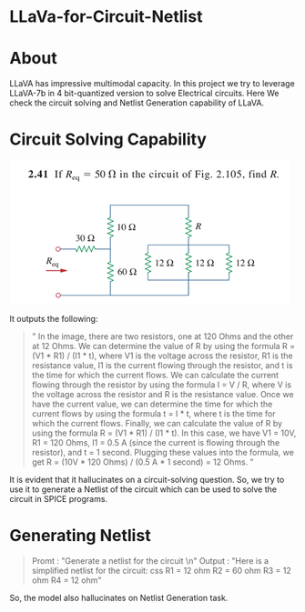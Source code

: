# LLaVa-for-Circuit-Netlist

# About
LLaVA has impressive multimodal capacity. In this project we try to leverage LLaVA-7b in 4 bit-quantized version to solve Electrical circuits.
Here We check the circuit solving and Netlist Generation capability of LLaVA. 

# Circuit Solving Capability

![Question-Answer Pair](/images/t1.png)

It outputs the following:
>"
In the image, there are two resistors, one at 120 Ohms and the other at 12 Ohms. We can determine the value of R by using the formula R = (V1 \* R1) / (I1 \* t), where V1 is the voltage across the resistor, R1 is the resistance value, I1 is the current flowing through the resistor, and t is the time for which the current flows.
We can calculate the current flowing through the resistor by using the formula I = V / R, where V is the voltage across the resistor and R is the resistance value.
Once we have the current value, we can determine the time for which the current flows by using the formula t = I \* t, where t is the time for which the current flows.
Finally, we can calculate the value of R by using the formula R = (V1 \* R1) / (I1 \* t).
In this case, we have V1 = 10V, R1 = 120 Ohms, I1 = 0.5 A (since the current is flowing through the resistor), and t = 1 second. Plugging these values into the formula, we get R = (10V \* 120 Ohms) / (0.5 A \* 1 second) = 12 Ohms.
"


It is evident that it hallucinates on a circuit-solving question. So, we try to use it to generate a Netlist of the circuit which can be used to solve the circuit in SPICE programs.

# Generating Netlist

>Promt : "Generate a netlist for the circuit \n"
>Output : "Here is a simplified netlist for the circuit:
css
R1 = 12 ohm
R2 = 60 ohm
R3 = 12 ohm
R4 = 12 ohm"


So, the model also hallucinates on Netlist Generation task.


